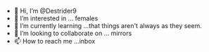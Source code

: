 - 👋 Hi, I’m @Destrider9
- 👀 I’m interested in ... females
- 🌱 I’m currently learning ...that things aren't always as they seem.
- 💞️ I’m looking to collaborate on ... mirrors
- 📫 How to reach me ...inbox

<!---
Destrider9/Destrider9 is a ✨ special ✨ repository because its `README.md` (this file) appears on your GitHub profile.
You can click the Preview link to take a look at your changes.
--->
